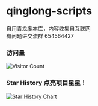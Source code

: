 # qinglong-scripts
自用青龙脚本库，内容收集自互联网    
有问题进交流群 654564427
### 访问量
![Visitor Count](https://profile-counter.glitch.me/QingLong_Script/count.svg)   


### Star History 点亮项目星星！

[![Star History Chart](https://api.star-history.com/svg?repos=Eoyz369/QingLong_Script&type=Date)](https://star-history.com/#Eoyz369/QingLong_Script&Date)
